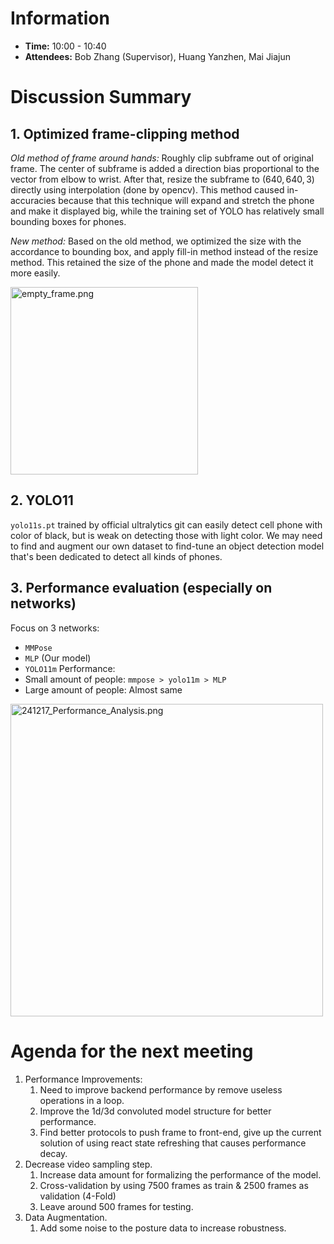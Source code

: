 # Information
- **Time:** 10:00 - 10:40
- **Attendees:** Bob Zhang (Supervisor), Huang Yanzhen, Mai Jiajun

# Discussion Summary

## 1.  Optimized  frame-clipping method

*Old method of frame around hands:*
Roughly clip subframe out of original frame. The center of subframe is added a direction bias proportional to the vector from elbow to wrist. After that, resize the subframe to $(640, 640, 3)$ directly using interpolation (done by opencv). This method caused in-accuracies because that this technique will expand and stretch the phone and make it displayed big, while the training set of YOLO has relatively small bounding boxes for phones.

*New method:*
Based on the old method, we optimized the size with the accordance to bounding box, and apply fill-in method instead of the resize method. This retained the size of the phone and made the model detect it more easily.

<img src="https://s2.loli.net/2024/12/17/fGb49hWXPg7YJS5.png" alt="empty_frame.png" style="width:300px">

## 2. YOLO11
`yolo11s.pt` trained by official ultralytics git can easily detect cell phone with color of black, but is weak on detecting those with light color. We may need to find and augment our own dataset to find-tune an object detection model that's been dedicated to detect all kinds of phones.

## 3. Performance evaluation (especially on networks)
Focus on 3 networks:
- `MMPose`
- `MLP` (Our model)
- `YOLO11m`
Performance: 
- Small amount of people: `mmpose > yolo11m > MLP`
- Large amount of people:  Almost same

<img src="https://s2.loli.net/2024/12/17/LAEkGqSXcWR3dtp.png" alt="241217_Performance_Analysis.png" style="width:500px">

# Agenda for the next meeting
1. Performance Improvements: 
	1. Need to improve backend performance by remove useless operations in a loop.
	2. Improve the 1d/3d convoluted model structure for better performance.
	3. Find better protocols to push frame to front-end, give up the current solution of using react state refreshing that causes performance decay.
2. Decrease video sampling step.
	1. Increase data amount for formalizing the performance of the model.
	2. Cross-validation by using 7500 frames as train & 2500 frames as validation (4-Fold)
	3. Leave around 500 frames for testing.
3. Data Augmentation.
	1. Add some noise to the posture data to increase robustness.
